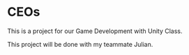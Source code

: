 # CEOs

This is a project for our Game Development with Unity Class.

This project will be done with my teammate Julian.
